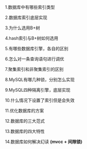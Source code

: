 1.数据库中有哪些索引类型  

   2.数据库索引底层实现  

   3.为什么选用B+树  

   4.hash索引与B+树如何选用  

   5.有哪些数据库引擎，各自的区别  

   6.怎么对一条查询语句进行调优  

   7.聚集索引和非聚集索引的区别  

   8.MySQL有哪几种锁，分别怎么实现  

   9.MySQL四种隔离引擎，底层实现  

   10.什么情况下设置了索引但是会失效  

   11.优化数据库的方案  

   12.数据库的三大范式  

   13.数据库的四大特性  

   14.数据库如何解决幻读  **(mvcc + 间隙锁)**